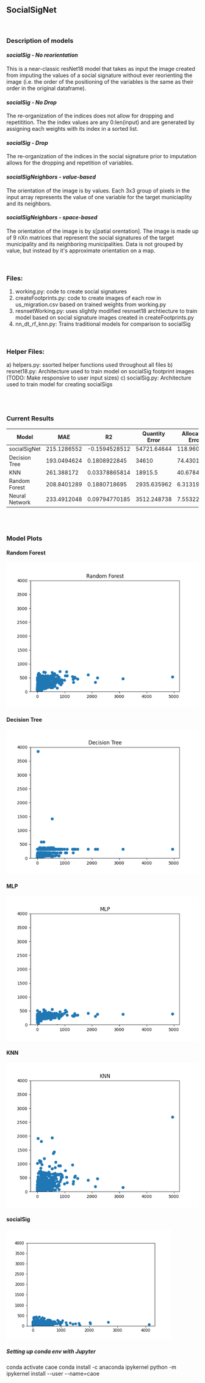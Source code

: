 ## SocialSigNet

<br>

### Description of models

#### *socialSig - No reorientation*
This is a near-classic resNet18 model that takes as input the image created from imputing the values of a social signature without ever reorienting the image (i.e. the order of the positioning of the variables is the same as their order in the original dataframe). 

#### *socialSig - No Drop*
The re-organization of the indices does not allow for dropping and repetitition. The the index values are any 0:len(input) and are generated by assigning each weights with its index in a sorted list.

#### *socialSig - Drop*
The re-organization of the indices in the social signature prior to imputation allows for the dropping and repetition of variables.

#### *socialSigNeighbors - value-based*
The orientation of the image is by values. Each 3x3 group of pixels in the input array represents the value of one variable for the target municiaplity and its neighbors.

#### *socialSigNeighbors - space-based*
The orientation of the image is by s[patial orentation]. The image is made up of 9 nXn matrices that represent the social signatures of the target municipality and its neighboring municipalities. Data is not grouped by value, but instead by it's approximate orientation on a map.

<br>

### Files:
1) working.py: code to create social signatures
2) createFootprints.py: code to create images of each row in us_migration.csv based on trained weights from working.py
3) resnsetWorking.py: uses slightly modified resnset18 archtiecture to train model based on social signature images created in createFootprints.py
4) nn_dt_rf_knn.py: Trains traditional models for comparison to socialSig

<br>

### Helper Files:
a) helpers.py: ssorted helper functions used throughout all files
b) resnet18.py: Architecture used to train model on socialSig footprint images (TODO: Make responsive to user input sizes)
c) socialSig.py: Architecture used to train model for creating socialSigs


<br>
<br>

### Current Results


|       Model	    |       MAE	     |          R2	     |  Quantity Error	|  Allocation Error  |
|-------------------|----------------|-------------------|------------------|--------------------|
| socialSigNet	    |   215.1286552	 |   -0.1594528512	 |   54721.64644	|    118.960101      |
| Decision Tree	    |   193.0494624	 |    0.1808922845	 |   34610	        |    74.43010753     |
| KNN	            |   261.388172	 |    0.03378865814	 |   18915.5	    |    40.67849462     |
| Random Forest	    |   208.8401289	 |    0.1880718695	 |   2935.635962	|    6.313195617     |
| Neural Network	|   233.4912048	 |    0.09794770185	 |   3512.248738	|    7.553223093     |

<br>
<br>



### Model Plots

#### Random Forest
<img src = "./model_plots/RF.png">


#### Decision Tree
<img src = "./model_plots/DT.png">


#### MLP
<img src = "./model_plots/MLP.png">


#### KNN
<img src = "./model_plots/KNN.png">


#### socialSig
<img src = "./model_plots/socialSig.png">





##### Setting up conda env with Jupyter
conda activate caoe
conda install -c anaconda ipykernel
python -m ipykernel install --user --name=caoe
